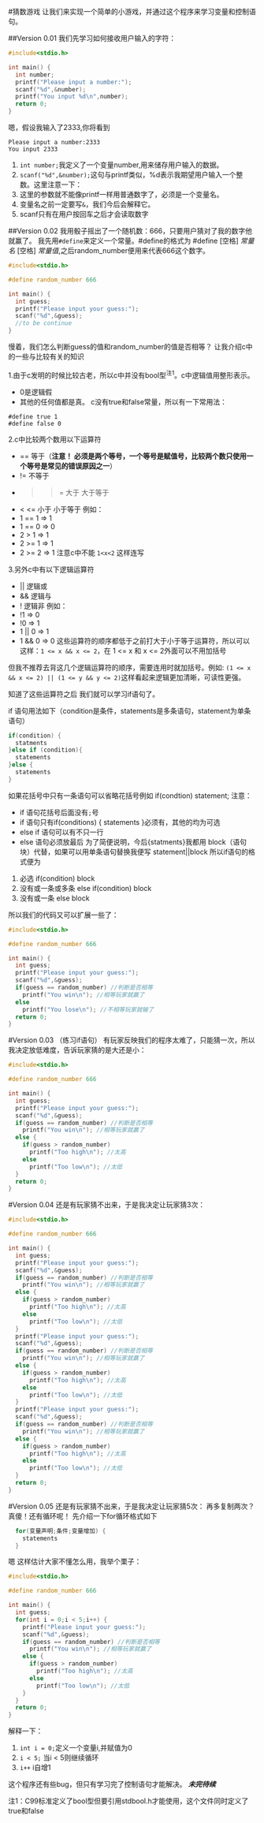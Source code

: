 #猜数游戏
让我们来实现一个简单的小游戏，并通过这个程序来学习变量和控制语句。

##Version 0.01
我们先学习如何接收用户输入的字符：
```c
#include<stdio.h>

int main() {
  int number;
  printf("Please input a number:");
  scanf("%d",&number);
  printf("You input %d\n",number);
  return 0;
}
```
嗯，假设我输入了2333,你将看到
```
Please input a number:2333
You input 2333
```
1. `int number;`我定义了一个变量number,用来储存用户输入的数据。
2. `scanf("%d",&number);`这句与printf类似，%d表示我期望用户输入一个整数。这里注意一下：
 1. 这里的参数就不能像printf一样用普通数字了，必须是一个变量名。
 2. 变量名之前一定要写`&`，我们今后会解释它。
 3. scanf只有在用户按回车之后才会读取数字

##Version 0.02
我用骰子摇出了一个随机数：666，只要用户猜对了我的数字他就赢了。
我先用`#define`来定义一个常量。#define的格式为 #define [空格] *常量名* [空格] *常量值*,之后random_number便用来代表666这个数字。

```c
#include<stdio.h>

#define random_number 666

int main() {
  int guess;
  printf("Please input your guess:");
  scanf("%d",&guess);  
  //to be continue
}
```
慢着，我们怎么判断guess的值和random_number的值是否相等？
让我介绍c中的一些与比较有关的知识

1.由于c发明的时候比较古老，所以c中并没有bool型<sup>注1</sup>。c中逻辑值用整形表示。
   + 0是逻辑假
   + 其他的任何值都是真。
  c没有true和false常量，所以有一下常用法：
  ```
  #define true 1
  #define false 0
  ```

2.c中比较两个数用以下运算符
  + == 等于（**注意！ 必须是两个等号，一个等号是赋值号，比较两个数只使用一个等号是常见的错误原因之一**）
  + != 不等于
  + > >= 大于 大于等于
  + < <= 小于 小于等于
  例如：
   + 1 == 1 => 1
   + 1 == 0 => 0
   + 2 > 1 => 1
   + 2 >= 1 => 1
   + 2 >= 2 => 1
   注意c中不能 `1<x<2` 这样连写

3.另外c中有以下逻辑运算符
  + || 逻辑或
  + && 逻辑与
  + !  逻辑非
  例如：
   + !1 => 0
   + !0 => 1
   + 1 || 0 => 1
   + 1 && 0 => 0
  这些运算符的顺序都低于之前打大于小于等于运算符，所以可以这样：`1 <= x && x <= 2`，在 1 <= x 和 x <= 2外面可以不用加括号

  但我不推荐去背这几个逻辑运算符的顺序，需要连用时就加括号。例如: `(1 <= x && x <= 2) || (1 <= y && y <= 2)`这样看起来逻辑更加清晰，可读性更强。

知道了这些运算符之后 我们就可以学习if语句了。

if 语句用法如下（condition是条件，statements是多条语句，statement为单条语句）
```c
if(condition) {
  statments
}else if (condition){
  statements
}else {
  statements
}
```
如果花括号中只有一条语句可以省略花括号例如 if(condtion) statement;
注意：
 + if 语句花括号后面没有`;`号
 + if 语句只有if(conditions) { statements }必须有，其他的均为可选
 + else if 语句可以有不只一行
 + else 语句必须放最后
为了简便说明，今后{statments}我都用 block（语句块）代替，如果可以用单条语句替换我便写 statement||block
所以if语句的格式便为
1. 必选 if(condition) block
2. 没有或一条或多条 else if(condition) block
3. 没有或一条 else block

所以我们的代码又可以扩展一些了：
```c
#include<stdio.h>

#define random_number 666

int main() {
  int guess;
  printf("Please input your guess:");
  scanf("%d",&guess);  
  if(guess == random_number) //判断是否相等
    printf("You win\n"); //相等玩家就赢了
  else
    printf("You lose\n"); //不相等玩家就输了
  return 0;
}
```

#Version 0.03
（练习if语句）
有玩家反映我们的程序太难了，只能猜一次，所以我决定放低难度，告诉玩家猜的是大还是小：
```c
#include<stdio.h>

#define random_number 666

int main() {
  int guess;
  printf("Please input your guess:");
  scanf("%d",&guess);  
  if(guess == random_number) //判断是否相等
    printf("You win\n"); //相等玩家就赢了
  else {
    if(guess > random_number)
      printf("Too high\n"); //太高
    else
      printf("Too low\n"); //太低
  }
  return 0;
}
```

#Version 0.04
还是有玩家猜不出来，于是我决定让玩家猜3次：
```c
#include<stdio.h>

#define random_number 666

int main() {
  int guess;
  printf("Please input your guess:");
  scanf("%d",&guess);  
  if(guess == random_number) //判断是否相等
    printf("You win\n"); //相等玩家就赢了
  else {
    if(guess > random_number)
      printf("Too high\n"); //太高
    else
      printf("Too low\n"); //太低
  }
  printf("Please input your guess:");
  scanf("%d",&guess);  
  if(guess == random_number) //判断是否相等
    printf("You win\n"); //相等玩家就赢了
  else {
    if(guess > random_number)
      printf("Too high\n"); //太高
    else
      printf("Too low\n"); //太低
  }
  printf("Please input your guess:");
  scanf("%d",&guess);  
  if(guess == random_number) //判断是否相等
    printf("You win\n"); //相等玩家就赢了
  else {
    if(guess > random_number)
      printf("Too high\n"); //太高
    else
      printf("Too low\n"); //太低
  }
  return 0;
}
```

#Version 0.05
还是有玩家猜不出来，于是我决定让玩家猜5次：
再多复制两次？
真傻！还有循环呢！
先介绍一下for循环格式如下
```c
  for(变量声明;条件;变量增加) {
    statements
  }
```
嗯 这样估计大家不懂怎么用，我举个栗子：
```c
#include<stdio.h>

#define random_number 666

int main() {
  int guess;
  for(int i = 0;i < 5;i++) {
    printf("Please input your guess:");
    scanf("%d",&guess);  
    if(guess == random_number) //判断是否相等
      printf("You win\n"); //相等玩家就赢了
    else {
      if(guess > random_number)
        printf("Too high\n"); //太高
      else
        printf("Too low\n"); //太低
    }
  }
  return 0;
}
```
解释一下：
1. `int i = 0;`定义一个变量i,并赋值为0
2. `i < 5;` 当i < 5则继续循环
3. `i++` i自增1

这个程序还有些bug，但只有学习完了控制语句才能解决。
***未完待续***

注1：C99标准定义了bool型但要引用stdbool.h才能使用，这个文件同时定义了true和false
